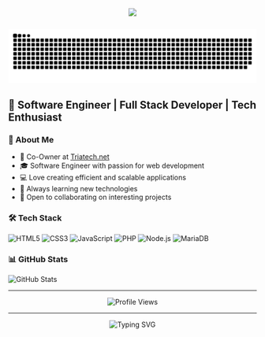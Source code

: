 <h1 align="center">
  <img src="https://readme-typing-svg.herokuapp.com/?lines=Hi+There!+👋;I'm+Radipta!;Full+Stack+Developer;Co-Owner+Triatech.net&center=true&size=30">
</h1>
<p align="center">
  <img src="https://raw.githubusercontent.com/platane/snk/output/github-contribution-grid-snake.svg" alt="snake" style="max-width: 100%;">
</p>

## 🚀 Software Engineer | Full Stack Developer | Tech Enthusiast

### 💫 About Me
- 💼 Co-Owner at [Triatech.net](https://triatech.net)
- 🎓 Software Engineer with passion for web development
- 💻 Love creating efficient and scalable applications
- 🌱 Always learning new technologies
- 👯 Open to collaborating on interesting projects

### 🛠️ Tech Stack
![HTML5](https://img.shields.io/badge/-HTML5-E34F26?style=flat-square&logo=html5&logoColor=white)
![CSS3](https://img.shields.io/badge/-CSS3-1572B6?style=flat-square&logo=css3&logoColor=white)
![JavaScript](https://img.shields.io/badge/-JavaScript-F7DF1E?style=flat-square&logo=javascript&logoColor=black)
![PHP](https://img.shields.io/badge/-PHP-777BB4?style=flat-square&logo=php&logoColor=white)
![Node.js](https://img.shields.io/badge/-Node.js-339933?style=flat-square&logo=node.js&logoColor=white)
![MariaDB](https://img.shields.io/badge/-MariaDB-003545?style=flat-square&logo=mariadb&logoColor=white)

### 📊 GitHub Stats
![GitHub Stats](https://github-readme-stats.vercel.app/api?username=rbwtech&show_icons=true&theme=dark)

---
<p align="center">
  <img src="https://komarev.com/ghpvc/?username=rbwtech&color=blueviolet&style=flat-square&label=Profile+Views" alt="Profile Views">
</p>

---
<div align="center">
  <img src="https://readme-typing-svg.herokuapp.com?font=Fira+Code&pause=1000&color=F7D433&center=true&random=false&width=435&lines=Turning+crazy+ideas+into+reality;One+commit+at+a+time" alt="Typing SVG" />
</div>
